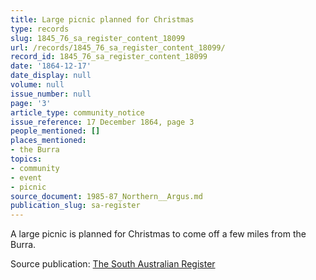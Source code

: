 ```yaml
---
title: Large picnic planned for Christmas
type: records
slug: 1845_76_sa_register_content_18099
url: /records/1845_76_sa_register_content_18099/
record_id: 1845_76_sa_register_content_18099
date: '1864-12-17'
date_display: null
volume: null
issue_number: null
page: '3'
article_type: community_notice
issue_reference: 17 December 1864, page 3
people_mentioned: []
places_mentioned:
- the Burra
topics:
- community
- event
- picnic
source_document: 1985-87_Northern__Argus.md
publication_slug: sa-register
---
```


A large picnic is planned for Christmas to come off a few miles from the Burra.

Source publication: [The South Australian Register](/publications/sa-register/)

